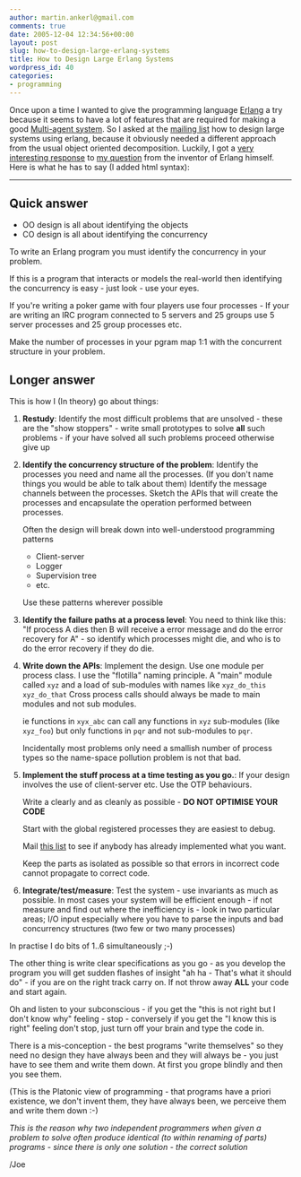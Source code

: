 ```yaml
---
author: martin.ankerl@gmail.com
comments: true
date: 2005-12-04 12:34:56+00:00
layout: post
slug: how-to-design-large-erlang-systems
title: How to Design Large Erlang Systems
wordpress_id: 40
categories:
- programming
---
```


Once upon a time I wanted to give the programming language [Erlang](http://www.erlang.org/) a try because it seems to have a lot of features that are required for making a good [Multi-agent system](http://en.wikipedia.org/wiki/Multi-agent_system). So I asked at the [mailing list](http://www.erlang.org/ml-archive/erlang-questions/) how to design large systems using erlang, because it obviously needed a different approach from the usual object oriented decomposition. Luckily, I got a [very interesting response](http://www.erlang.org/ml-archive/erlang-questions/200504/msg00224.html) to [my question](http://www.erlang.org/ml-archive/erlang-questions/200504/msg00214.html) from the inventor of Erlang himself. Here is what he has to say (I added html syntax):  

* * *


## Quick answer
	
* OO design is all about identifying the objects
* CO design is all about identifying the concurrency

To write an Erlang program you must identify the concurrency in your problem.

If this is a program that interacts or models the real-world then identifying the concurrency is easy - just look - use your eyes.	

If you're writing a poker game with four players use four processes - If your are writing an IRC program connected to  5 servers and 25 groups use 5 server processes and 25 group processes etc. 

Make the number of processes in your pgram map 1:1 with the concurrent structure in your problem.

## Longer answer

This is how I (In theory) go about things:
	
1. **Restudy**: Identify the most difficult problems that are unsolved - these are the "show stoppers" - write small prototypes to solve **all** such problems - if your have solved all such problems proceed otherwise give up

1. **Identify the concurrency structure of the problem**: Identify the processes you need and name all the processes. (If you don't name things you would be able to talk about them) Identify the message channels between the processes. Sketch the APIs that will create the processes and encapsulate the operation performed between processes.

   Often the design will break down into well-understood programming patterns
	
   * Client-server
   * Logger
   * Supervision tree
   * etc.

   Use these patterns wherever possible


1. **Identify the failure paths at a process level**: You need to think like this: "If process A dies then B will receive a error message and do the error recovery for A" - so identify which processes might die, and who is to do the error recovery if they do die.

1. **Write down the APIs**: Implement the design. Use one module per process class. I use the "flotilla" naming principle. A "main" module called `xyz` and a load of sub-modules with names like `xyz_do_this` `xyz_do_that` Cross process calls should always be made to main modules and not sub modules.

   ie functions in `xyx_abc` can call any functions in `xyz` sub-modules (like `xyz_foo`) but only functions in `pqr` and not sub-modules to `pqr`.

   Incidentally most problems only need a smallish number of process types so the name-space pollution problem is not that bad.

	
1. **Implement the stuff process at a time testing as you go.**: If your design involves the use of client-server etc. Use the OTP behaviours.

   Write a clearly and as cleanly as possible - **DO NOT OPTIMISE YOUR CODE**
   
   Start with the global registered processes they are easiest to debug.

   Mail [this list](http://www.erlang.org/ml-archive/erlang-questions/) to see if anybody has already implemented what you want.

   Keep the parts as isolated as possible so that errors in incorrect code cannot propagate to correct code.

	
1. **Integrate/test/measure**: Test the system - use invariants as much as possible. In most cases your system will be efficient enough - if not measure and find out where the inefficiency is - look in two particular areas; I/O input especially where you have to parse the inputs and bad concurrency structures (two few or two many processes)

In practise I do bits of 1..6 simultaneously ;-)

The other thing is write clear specifications as you go - as you develop the program you will get sudden flashes of insight "ah ha - That's what it should do" - if you are on the right track carry on. If not throw away **ALL** your code and start again.

Oh and listen to your subconscious - if you get the "this is not right but I don't know why" feeling - stop - conversely if you get the "I know this is right" feeling don't stop, just turn off your brain and type the code in.

There is a mis-conception - the best programs "write themselves" so they need no design they have always been and they will always be - you just have to see them and write them down. At first you grope blindly and then you see them.

(This is the Platonic view of programming - that programs have a priori existence, we don't invent them, they have always been, we perceive them and write them down  :-)

_This is the reason why two independent programmers when given a problem to solve often produce identical (to within renaming of parts) programs - since there is only one solution - the correct solution_	

/Joe
